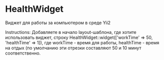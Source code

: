 # HealthWidget
Виджет для работы за компьютером в среде Yii2

Instructions:
Добавляете в начало layout-шаблона, где хотите использовать виджет, строку  HealthWidget::widget(['workTime' => 50, 'healthTime' => 1]), где workTime - время для работы, 
healthTime - время на отдых (по умолчанию эти отрезки составляют 50 и 10 минут соответственно. 
